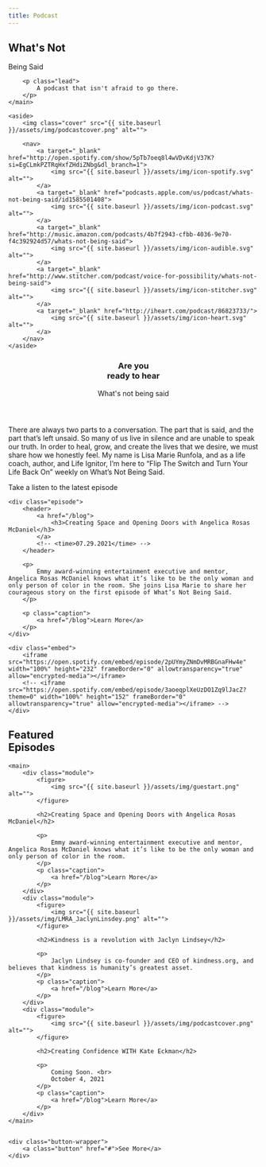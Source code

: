 ```yaml
---
title: Podcast
---
```


<section class="section hero podcast__hero">
    <main>
        <h1>What's Not</h1>
        <div class="cursive">Being Said</div>

        <p class="lead">
            A podcast that isn't afraid to go there.
        </p>
    </main>

    <aside>
        <img class="cover" src="{{ site.baseurl }}/assets/img/podcastcover.png" alt="">

        <nav>
            <a target="_blank" href="http://open.spotify.com/show/5pTb7oeq8l4wVDvKdjV37K?si=EgCLmkPZTRqHxfZHdiZNbg&dl_branch=1">
                <img src="{{ site.baseurl }}/assets/img/icon-spotify.svg" alt="">
            </a>
            <a target="_blank" href="podcasts.apple.com/us/podcast/whats-not-being-said/id1585501408">
                <img src="{{ site.baseurl }}/assets/img/icon-podcast.svg" alt="">
            </a>
            <a target="_blank" href="http://music.amazon.com/podcasts/4b7f2943-cfbb-4036-9e70-f4c392924d57/whats-not-being-said">
                <img src="{{ site.baseurl }}/assets/img/icon-audible.svg" alt="">
            </a>
            <a target="_blank" href="http://www.stitcher.com/podcast/voice-for-possibility/whats-not-being-said">
                <img src="{{ site.baseurl }}/assets/img/icon-stitcher.svg" alt="">
            </a>
            <a target="_blank" href="http://iheart.com/podcast/86823733/">
                <img src="{{ site.baseurl }}/assets/img/icon-heart.svg" alt="">
            </a>
        </nav>
    </aside>
</section>

<section class="section podcast__intro">
    <header>
        <h3>
            Are you <br>
            <span class="shift">
                ready to hear
            </span>
        </h3>
        <div class="cursive">
            What's not being said
        </div>
    </header>
    <main>
        <p class="lead">
            There are always two parts to a conversation. The part that is said, and the part that’s left unsaid. So many of us live in silence and are unable to speak our truth. In order to heal, grow, and create the lives that we desire, we must share how we honestly feel. My name is Lisa Marie Runfola, and as a life coach, author, and Life Ignitor, I’m here to “Flip The Switch and Turn Your Life Back On” weekly on What’s Not Being Said.
        </p>
    </main>
</section>

<section class="section podcast__latest">
    <p class="caption">
        Take a listen to the latest episode
    </p>

    <div class="episode">
        <header>
            <a href="/blog">
                <h3>Creating Space and Opening Doors with Angelica Rosas McDaniel</h3>
            </a>
            <!-- <time>07.29.2021</time> -->
        </header>
        
        <p>
            Emmy award-winning entertainment executive and mentor, Angelica Rosas McDaniel knows what it’s like to be the only woman and only person of color in the room. She joins Lisa Marie to share her courageous story on the first episode of What’s Not Being Said.
        </p>

        <p class="caption">
            <a href="/blog">Learn More</a>
        </p>
    </div>

    <div class="embed">
        <iframe src="https://open.spotify.com/embed/episode/2pUYmyZNmDvMRBGnaFHw4e" width="100%" height="232" frameBorder="0" allowtransparency="true" allow="encrypted-media"></iframe>
        <!-- <iframe src="https://open.spotify.com/embed/episode/3aoeqplXeUzDO1Zq9lJacZ?theme=0" width="100%" height="152" frameBorder="0" allowtransparency="true" allow="encrypted-media"></iframe> -->
    </div>
</section>

<section class="section podcast__featured">
    <h1>Featured <br class="hide--mobile">
        <span class="shift">
            Episodes
        </span>
    </h1>

    <main>
        <div class="module">
            <figure>
                <img src="{{ site.baseurl }}/assets/img/guestart.png" alt="">
            </figure>
    
            <h2>Creating Space and Opening Doors with Angelica Rosas McDaniel</h2>
    
            <p>
                Emmy award-winning entertainment executive and mentor, Angelica Rosas McDaniel knows what it’s like to be the only woman and only person of color in the room.
            </p>
            <p class="caption">
                <a href="/blog">Learn More</a>
            </p>
        </div>
        <div class="module">
            <figure>
                <img src="{{ site.baseurl }}/assets/img/LMRA_JaclynLinsdey.png" alt="">
            </figure>
    
            <h2>Kindness is a revolution with Jaclyn Lindsey</h2>
    
            <p>
                Jaclyn Lindsey is co-founder and CEO of kindness.org, and believes that kindness is humanity’s greatest asset.
            </p>
            <p class="caption">
                <a href="/blog">Learn More</a>
            </p>
        </div>
        <div class="module">
            <figure>
                <img src="{{ site.baseurl }}/assets/img/podcastcover.png" alt="">
            </figure>
    
            <h2>Creating Confidence WITH Kate Eckman</h2>
    
            <p>
                Coming Soon. <br>
                October 4, 2021
            </p>
            <p class="caption">
                <a href="/blog">Learn More</a>
            </p>
        </div>
    </main>

    
    <div class="button-wrapper">
        <a class="button" href="#">See More</a>
    </div>
</section>